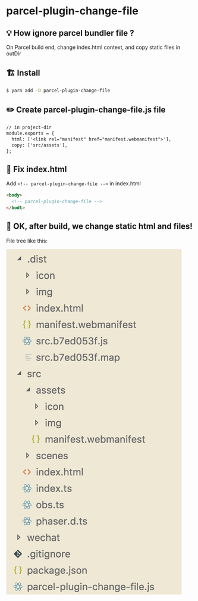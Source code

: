 # parcel-plugin-change-file

## :bulb: How ignore parcel bundler file ?

On Parcel build end, change index.html context, and copy static files in outDir

## :building_construction: Install

```sh
$ yarn add -D parcel-plugin-change-file
```

## :pencil2: Create parcel-plugin-change-file.js file

```
// in project-dir
module.exports = {
  html: ['<link rel="manifest" href="manifest.webmanifest">'],
  copy: ['src/assets'],
};
```

## :lipstick: Fix index.html

Add `<!-- parcel-plugin-change-file -->` in index.html

```html
<body>
  <!-- parcel-plugin-change-file -->
</bodt>
```

## :beer: OK, after build, we change static html and files!

File tree like this:

![](.imgs/2018-07-22-00-27-46.png)